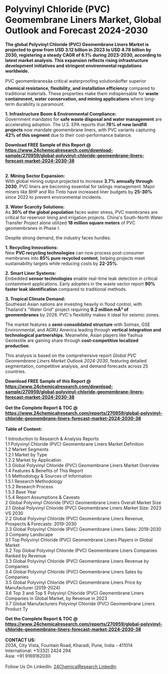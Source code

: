 <h1>Polyvinyl Chloride (PVC) Geomembrane Liners Market, Global Outlook and Forecast 2024-2030</h1><p><strong>The global Polyvinyl Chloride (PVC) Geomembrane Liners Market is projected to grow from <strong>USD 3.12 billion in 2023 to USD 4.78 billion by 2030</strong>, registering a steady <strong>CAGR of 6.1% during 2023-2030</strong>, according to latest market analysis. This expansion reflects rising infrastructure development initiatives and stringent environmental regulations worldwide.</strong></p><p>PVC geomembranesâa critical waterproofing solutionâoffer superior <strong>chemical resistance, flexibility, and installation efficiency</strong> compared to traditional materials. These properties make them indispensable for <strong>waste containment, water conservation, and mining applications</strong> where long-term durability is paramount.</p><p><strong>1. Infrastructure Boom &amp; Environmental Compliance:</strong><br>
Government mandates for <strong>safe waste disposal and water management</strong> are accelerating adoption. The U.S. EPA reports that <strong>78% of new landfill projects</strong> now mandate geomembrane liners, with PVC variants capturing <strong>42% of this segment</strong> due to their cost-performance balance.</p><div><b>Download FREE Sample of this Report @ 
            <a href="https://www.24chemicalresearch.com/download-sample/270959/global-polyvinyl-chloride-geomembrane-liners-forecast-market-2024-2030-38">
            https://www.24chemicalresearch.com/download-sample/270959/global-polyvinyl-chloride-geomembrane-liners-forecast-market-2024-2030-38</a></b></div><br><p><strong>2. Mining Sector Expansion:</strong><br>
With global mining output projected to increase <strong>3.7% annually through 2030</strong>, PVC liners are becoming essential for tailings management. Major miners like BHP and Rio Tinto have increased liner budgets by <strong>25-30%</strong> since 2022 to prevent environmental incidents.</p><p><strong>3. Water Scarcity Solutions:</strong><br>
As <strong>30% of the global population</strong> faces water stress, PVC membranes are critical for reservoir lining and irrigation projects. China's South-North Water Transfer Project alone utilized <strong>18 million square meters</strong> of PVC geomembranes in Phase I.</p><p>Despite strong demand, the industry faces hurdles:</p><p><strong>1. Recycling Innovations:</strong><br>
New <strong>PVC recycling technologies</strong> can now process post-consumer membranes into <strong>85% pure recycled content</strong>, helping projects meet sustainability targets while reducing costs by <strong>22-25%</strong>.</p><p><strong>2. Smart Liner Systems:</strong><br>
Embedded <strong>sensor technologies</strong> enable real-time leak detection in critical containment applications. Early adopters in the waste sector report <strong>90% faster leak identification</strong> compared to traditional methods.</p><p><strong>3. Tropical Climate Demand:</strong><br>
Southeast Asian nations are investing heavily in flood control, with Thailand's "Water Grid" project requiring <strong>9.2 million mÂ² of geomembranes</strong> by 2026. PVC's flexibility makes it ideal for seismic zones.</p><p>The market features a <strong>semi-consolidated structure</strong> with Solmax, GSE Environmental, and AGRU America leading through <strong>vertical integration and technological partnerships</strong>. Meanwhile, Asian players like Yaohua Geotextile are gaining share through <strong>cost-competitive localized production</strong>.</p><p>This analysis is based on the comprehensive report <em>Global PVC Geomembrane Liners Market Outlook 2024-2030</em>, featuring detailed segmentation, competitive analysis, and demand forecasts across 25 countries.</p><div><b>Download FREE Sample of this Report @ 
            <a href="https://www.24chemicalresearch.com/download-sample/270959/global-polyvinyl-chloride-geomembrane-liners-forecast-market-2024-2030-38">
            https://www.24chemicalresearch.com/download-sample/270959/global-polyvinyl-chloride-geomembrane-liners-forecast-market-2024-2030-38</a></b></div><br><div><b>Get the Complete Report & TOC @ 
            <a href="https://www.24chemicalresearch.com/reports/270959/global-polyvinyl-chloride-geomembrane-liners-forecast-market-2024-2030-38">
            https://www.24chemicalresearch.com/reports/270959/global-polyvinyl-chloride-geomembrane-liners-forecast-market-2024-2030-38</a></b></div><br>
            <b>Table of Content:</b><p>1 Introduction to Research & Analysis Reports<br />
    1.1 Polyvinyl Chloride (PVC) Geomembrane Liners Market Definition<br />
    1.2 Market Segments<br />
        1.2.1 Market by Type<br />
        1.2.2 Market by Application<br />
    1.3 Global Polyvinyl Chloride (PVC) Geomembrane Liners Market Overview<br />
    1.4 Features & Benefits of This Report<br />
    1.5 Methodology & Sources of Information<br />
        1.5.1 Research Methodology<br />
        1.5.2 Research Process<br />
        1.5.3 Base Year<br />
        1.5.4 Report Assumptions & Caveats<br />
2 Global Polyvinyl Chloride (PVC) Geomembrane Liners Overall Market Size<br />
    2.1 Global Polyvinyl Chloride (PVC) Geomembrane Liners Market Size: 2023 VS 2030<br />
    2.2 Global Polyvinyl Chloride (PVC) Geomembrane Liners Revenue, Prospects & Forecasts: 2019-2030<br />
    2.3 Global Polyvinyl Chloride (PVC) Geomembrane Liners Sales: 2019-2030<br />
3 Company Landscape<br />
    3.1 Top Polyvinyl Chloride (PVC) Geomembrane Liners Players in Global Market<br />
    3.2 Top Global Polyvinyl Chloride (PVC) Geomembrane Liners Companies Ranked by Revenue<br />
    3.3 Global Polyvinyl Chloride (PVC) Geomembrane Liners Revenue by Companies<br />
    3.4 Global Polyvinyl Chloride (PVC) Geomembrane Liners Sales by Companies<br />
    3.5 Global Polyvinyl Chloride (PVC) Geomembrane Liners Price by Manufacturer (2019-2024)<br />
    3.6 Top 3 and Top 5 Polyvinyl Chloride (PVC) Geomembrane Liners Companies in Global Market, by Revenue in 2023<br />
    3.7 Global Manufacturers Polyvinyl Chloride (PVC) Geomembrane Liners Product Ty</p><div><b>Get the Complete Report & TOC @ 
            <a href="https://www.24chemicalresearch.com/reports/270959/global-polyvinyl-chloride-geomembrane-liners-forecast-market-2024-2030-38">
            https://www.24chemicalresearch.com/reports/270959/global-polyvinyl-chloride-geomembrane-liners-forecast-market-2024-2030-38</a></b></div><br><b>CONTACT US:</b><br>
            203A, City Vista, Fountain Road, Kharadi, Pune, India - 411014<br>
            International: +1(332) 2424 294<br>
            Asia: +91 9169162030 <br><br>
            Follow Us On LinkedIn: <a href="https://www.linkedin.com/company/24chemicalresearch/">24ChemicalResearch LinkedIn</a>